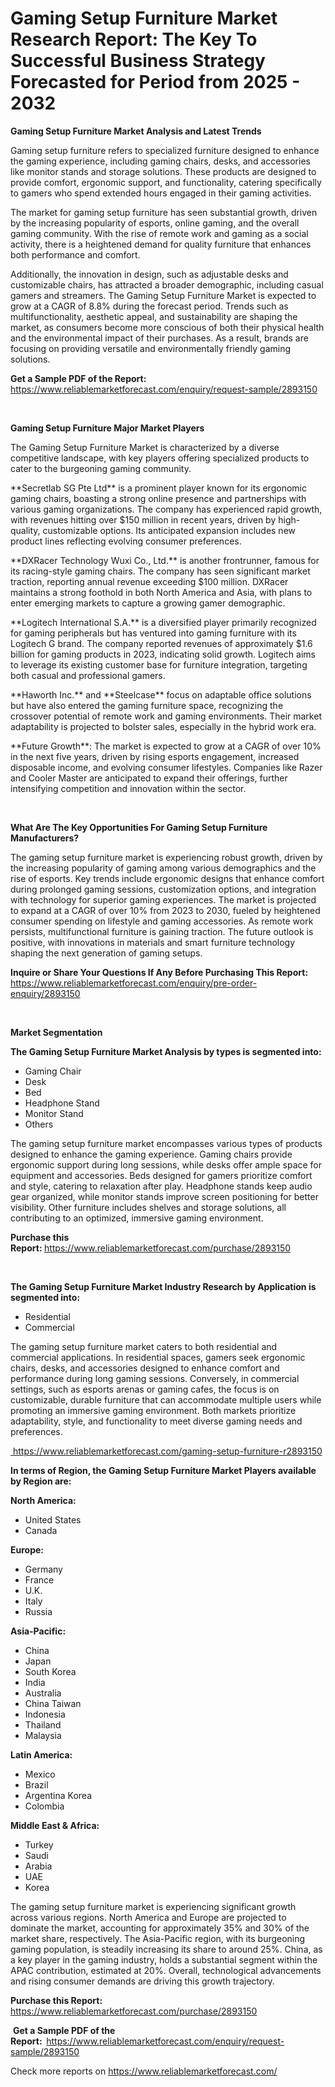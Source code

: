 <p><h1>Gaming Setup Furniture Market Research Report: The Key To Successful Business Strategy Forecasted for Period from 2025 - 2032</h1></p><p><strong>Gaming Setup Furniture Market Analysis and Latest Trends</strong></p>
<p><p>Gaming setup furniture refers to specialized furniture designed to enhance the gaming experience, including gaming chairs, desks, and accessories like monitor stands and storage solutions. These products are designed to provide comfort, ergonomic support, and functionality, catering specifically to gamers who spend extended hours engaged in their gaming activities. </p><p>The market for gaming setup furniture has seen substantial growth, driven by the increasing popularity of esports, online gaming, and the overall gaming community. With the rise of remote work and gaming as a social activity, there is a heightened demand for quality furniture that enhances both performance and comfort. </p><p>Additionally, the innovation in design, such as adjustable desks and customizable chairs, has attracted a broader demographic, including casual gamers and streamers. The Gaming Setup Furniture Market is expected to grow at a CAGR of 8.8% during the forecast period. Trends such as multifunctionality, aesthetic appeal, and sustainability are shaping the market, as consumers become more conscious of both their physical health and the environmental impact of their purchases. As a result, brands are focusing on providing versatile and environmentally friendly gaming solutions.</p></p>
<p><strong>Get a Sample PDF of the Report:&nbsp;</strong> <a href="https://www.reliablemarketforecast.com/enquiry/request-sample/2893150?utm_campaign=2235&utm_medium=2&utm_source=Github&utm_content=ia&utm_term=15032025&utm_id=gaming-setup-furniture">https://www.reliablemarketforecast.com/enquiry/request-sample/2893150</a></p>
<p>&nbsp;</p>
<p><strong>Gaming Setup Furniture Major Market Players</strong></p>
<p><p>The Gaming Setup Furniture Market is characterized by a diverse competitive landscape, with key players offering specialized products to cater to the burgeoning gaming community. </p><p>**Secretlab SG Pte Ltd** is a prominent player known for its ergonomic gaming chairs, boasting a strong online presence and partnerships with various gaming organizations. The company has experienced rapid growth, with revenues hitting over $150 million in recent years, driven by high-quality, customizable options. Its anticipated expansion includes new product lines reflecting evolving consumer preferences.</p><p>**DXRacer Technology Wuxi Co., Ltd.** is another frontrunner, famous for its racing-style gaming chairs. The company has seen significant market traction, reporting annual revenue exceeding $100 million. DXRacer maintains a strong foothold in both North America and Asia, with plans to enter emerging markets to capture a growing gamer demographic.</p><p>**Logitech International S.A.** is a diversified player primarily recognized for gaming peripherals but has ventured into gaming furniture with its Logitech G brand. The company reported revenues of approximately $1.6 billion for gaming products in 2023, indicating solid growth. Logitech aims to leverage its existing customer base for furniture integration, targeting both casual and professional gamers.</p><p>**Haworth Inc.** and **Steelcase** focus on adaptable office solutions but have also entered the gaming furniture space, recognizing the crossover potential of remote work and gaming environments. Their market adaptability is projected to bolster sales, especially in the hybrid work era.</p><p>**Future Growth**: The market is expected to grow at a CAGR of over 10% in the next five years, driven by rising esports engagement, increased disposable income, and evolving consumer lifestyles. Companies like Razer and Cooler Master are anticipated to expand their offerings, further intensifying competition and innovation within the sector.</p></p>
<p>&nbsp;</p>
<p><strong>What Are The Key Opportunities For Gaming Setup Furniture Manufacturers?</strong></p>
<p><p>The gaming setup furniture market is experiencing robust growth, driven by the increasing popularity of gaming among various demographics and the rise of esports. Key trends include ergonomic designs that enhance comfort during prolonged gaming sessions, customization options, and integration with technology for superior gaming experiences. The market is projected to expand at a CAGR of over 10% from 2023 to 2030, fueled by heightened consumer spending on lifestyle and gaming accessories. As remote work persists, multifunctional furniture is gaining traction. The future outlook is positive, with innovations in materials and smart furniture technology shaping the next generation of gaming setups.</p></p>
<p><strong>Inquire or Share Your Questions If Any Before Purchasing This Report:</strong> <a href="https://www.reliablemarketforecast.com/enquiry/pre-order-enquiry/2893150?utm_campaign=2235&utm_medium=2&utm_source=Github&utm_content=ia&utm_term=15032025&utm_id=gaming-setup-furniture">https://www.reliablemarketforecast.com/enquiry/pre-order-enquiry/2893150</a></p>
<p>&nbsp;</p>
<p><strong>Market Segmentation</strong></p>
<p><strong>The Gaming Setup Furniture Market Analysis by types is segmented into:</strong></p>
<p><ul><li>Gaming Chair</li><li>Desk</li><li>Bed</li><li>Headphone Stand</li><li>Monitor Stand</li><li>Others</li></ul></p>
<p><p>The gaming setup furniture market encompasses various types of products designed to enhance the gaming experience. Gaming chairs provide ergonomic support during long sessions, while desks offer ample space for equipment and accessories. Beds designed for gamers prioritize comfort and style, catering to relaxation after play. Headphone stands keep audio gear organized, while monitor stands improve screen positioning for better visibility. Other furniture includes shelves and storage solutions, all contributing to an optimized, immersive gaming environment.</p></p>
<p><strong>Purchase this Report:&nbsp;</strong><a href="https://www.reliablemarketforecast.com/purchase/2893150?utm_campaign=2235&utm_medium=2&utm_source=Github&utm_content=ia&utm_term=15032025&utm_id=gaming-setup-furniture">https://www.reliablemarketforecast.com/purchase/2893150</a></p>
<p>&nbsp;</p>
<p><strong>The Gaming Setup Furniture Market Industry Research by Application is segmented into:</strong></p>
<p><ul><li>Residential</li><li>Commercial</li></ul></p>
<p><p>The gaming setup furniture market caters to both residential and commercial applications. In residential spaces, gamers seek ergonomic chairs, desks, and accessories designed to enhance comfort and performance during long gaming sessions. Conversely, in commercial settings, such as esports arenas or gaming cafes, the focus is on customizable, durable furniture that can accommodate multiple users while promoting an immersive gaming environment. Both markets prioritize adaptability, style, and functionality to meet diverse gaming needs and preferences.</p></p>
<p><a href="https://www.reliablemarketforecast.com/gaming-setup-furniture-r2893150?utm_campaign=2235&utm_medium=2&utm_source=Github&utm_content=ia&utm_term=15032025&utm_id=gaming-setup-furniture">&nbsp;https://www.reliablemarketforecast.com/gaming-setup-furniture-r2893150</a></p>
<p><strong>In terms of Region, the Gaming Setup Furniture Market Players available by Region are:</strong></p>
<p>
    <p> <strong> North America: </strong>
        <ul>
            <li>United States</li>
            <li>Canada</li>
        </ul>
        </p> 
    <p> <strong> Europe: </strong>
        <ul>
            <li>Germany</li>
            <li>France</li>
            <li>U.K.</li>
            <li>Italy</li>
            <li>Russia</li>
        </ul>
        </p> 
    <p> <strong> Asia-Pacific: </strong>
        <ul>
            <li>China</li>
            <li>Japan</li>
            <li>South Korea</li>
            <li>India</li>
            <li>Australia</li>
            <li>China Taiwan</li>
            <li>Indonesia</li>
            <li>Thailand</li>
            <li>Malaysia</li>
        </ul>
        </p> 
    <p> <strong> Latin America: </strong>
        <ul>
            <li>Mexico</li>
            <li>Brazil</li>
            <li>Argentina Korea</li>
            <li>Colombia</li>
        </ul>
        </p> 
    <p> <strong> Middle East & Africa: </strong>
        <ul>
            <li>Turkey</li>
            <li>Saudi</li>
            <li>Arabia</li>
            <li>UAE</li>
            <li>Korea</li>
        </ul>
    </p>
    </p>
<p><p>The gaming setup furniture market is experiencing significant growth across various regions. North America and Europe are projected to dominate the market, accounting for approximately 35% and 30% of the market share, respectively. The Asia-Pacific region, with its burgeoning gaming population, is steadily increasing its share to around 25%. China, as a key player in the gaming industry, holds a substantial segment within the APAC contribution, estimated at 20%. Overall, technological advancements and rising consumer demands are driving this growth trajectory.</p></p>
<p><strong>Purchase this Report: </strong><a href="https://www.reliablemarketforecast.com/purchase/2893150?utm_campaign=2235&utm_medium=2&utm_source=Github&utm_content=ia&utm_term=15032025&utm_id=gaming-setup-furniture">https://www.reliablemarketforecast.com/purchase/2893150</a></p>
<p>&nbsp;<strong>Get a Sample PDF of the Report:&nbsp;&nbsp;</strong><a href="https://www.reliablemarketforecast.com/enquiry/request-sample/2893150?utm_campaign=2235&utm_medium=2&utm_source=Github&utm_content=ia&utm_term=15032025&utm_id=gaming-setup-furniture">https://www.reliablemarketforecast.com/enquiry/request-sample/2893150</a></p>
<p><strong></strong></p>
<p>Check more reports on <a href="https://www.reliablemarketforecast.com/?utm_campaign=2235&utm_medium=2&utm_source=Github&utm_content=ia&utm_term=15032025&utm_id=gaming-setup-furniture">https://www.reliablemarketforecast.com/</a></p>